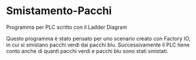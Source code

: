 # Smistamento-Pacchi
Programma per PLC scritto con il Ladder Diagram

Questo programma è stato pensato per uno scenario creato con Factory IO, in cui si smistano pacchi verdi dai pacchi blu.
Successivamente il PLC tiene conto anche di quanti pacchi verdi e pacchi blu sono stati smistati.
